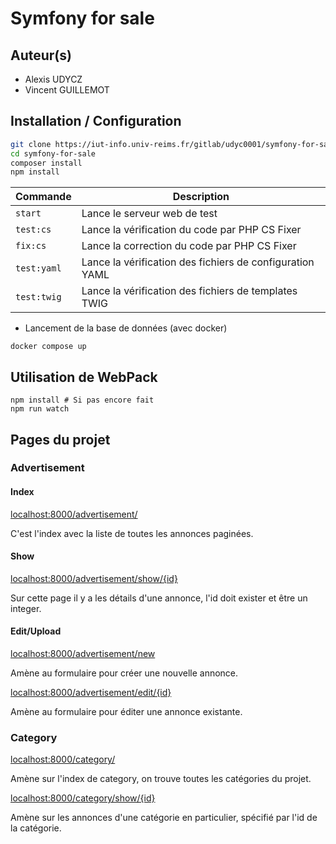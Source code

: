 # Symfony for sale

## Auteur(s)
- Alexis UDYCZ
- Vincent GUILLEMOT

## Installation / Configuration

```bash
git clone https://iut-info.univ-reims.fr/gitlab/udyc0001/symfony-for-sale.git
cd symfony-for-sale
composer install
npm install
```

| Commande    | Description                                              |
|-------------|----------------------------------------------------------|
| `start`     | Lance le serveur web de test                             |
| `test:cs`   | Lance la vérification du code par PHP CS Fixer           |
| `fix:cs`    | Lance la correction du code par PHP CS Fixer             |
| `test:yaml` | Lance la vérification des fichiers de configuration YAML |
| `test:twig` | Lance la vérification des fichiers de templates TWIG     |

- Lancement de la base de données (avec docker)
```shell
docker compose up
```

## Utilisation de WebPack

```shell
npm install # Si pas encore fait
npm run watch
```

## Pages du projet

### Advertisement

#### Index

[localhost:8000/advertisement/]()

C'est l'index avec la liste de toutes les annonces paginées.

#### Show

[localhost:8000/advertisement/show/{id}]()

Sur cette page il y a les détails d'une annonce, l'id doit exister et être un integer.
#### Edit/Upload
[localhost:8000/advertisement/new]()

Amène au formulaire pour créer une nouvelle annonce.

[localhost:8000/advertisement/edit/{id}]()

Amène au formulaire pour éditer une annonce existante.
### Category

[localhost:8000/category/]()

Amène sur l'index de category, on trouve toutes les catégories du projet.

[localhost:8000/category/show/{id}]()

Amène sur les annonces d'une catégorie en particulier, spécifié par l'id de la catégorie.